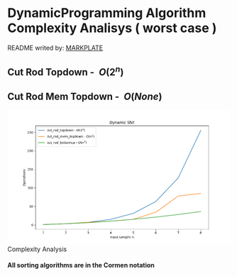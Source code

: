 

**DynamicProgramming Algorithm Complexity Analisys ( worst case )**
===================================================================

README writed by: [MARKPLATE](https://github.com/cecinuga/markplate)

**Cut Rod Topdown - $\ O(2^n)$**
--------------------------------

**Cut Rod Mem Topdown - $\ O(None)$**
-------------------------------------

![](./source/dynamicprogramming_complexity.png)Complexity Analysis
  

  
#### All sorting algorithms are in the Cormen notation

